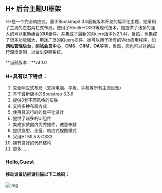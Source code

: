 ## H+ 后台主题UI框架



H+是一个完全响应式，基于Bootstrap3.3.6最新版本开发的扁平化主题，她采用了主流的左右两栏式布局，使用了Html5+CSS3等现代技术，她提供了诸多的强大的可以重新组合的UI组件，并集成了最新的jQuery版本(v2.1.4)，当然，也集成了很多功能强大，用途广泛的jQuery插件，她可以用于所有的Web应用程序，如**网站管理后台**，**网站会员中心**，**CMS**，**CRM**，**OA**等等，当然，您也可以对她进行深度定制，以做出更强系统。

 **当前版本：**v4.1.0

### H+具有以下特点：

1. 完全响应式布局（支持电脑、平板、手机等所有主流设备）
2. 基于最新版本的Bootstrap 3.3.6
3. 提供3套不同风格的皮肤
4. 支持多种布局方式
5. 使用最流行的的扁平化设计
6. 提供了诸多的UI组件
7. 集成多款国内优秀插件，诚意奉献
8. 提供盒型、全宽、响应式视图模式
9. 采用HTML5 & CSS3
10. 拥有良好的代码结构
11. 更多……

### Hello,Guest

#### 移动设备访问请扫描以下二维码：



![img](http://ozwpnu2pa.bkt.clouddn.com/qr_code.png) 



